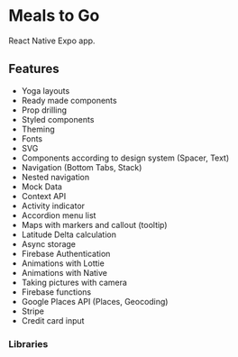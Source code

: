 # Meals to Go

React Native Expo app.

## Features

-   Yoga layouts
-   Ready made components
-   Prop drilling
-   Styled components
-   Theming
-   Fonts
-   SVG
-   Components according to design system (Spacer, Text)
-   Navigation (Bottom Tabs, Stack)
-   Nested navigation
-   Mock Data
-   Context API
-   Activity indicator
-   Accordion menu list
-   Maps with markers and callout (tooltip)
-   Latitude Delta calculation
-   Async storage
-   Firebase Authentication
-   Animations with Lottie
-   Animations with Native
-   Taking pictures with camera
-   Firebase functions
-   Google Places API (Places, Geocoding)
-   Stripe
-   Credit card input

### Libraries

